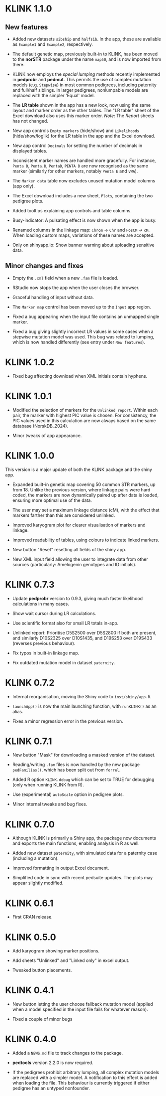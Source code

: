 # KLINK 1.1.0

## New features

* Added new datasets `sibship` and `halfsib`. In the app, these are available as `Example1` and `Example2`, respectively.

* The default genetic map, previously built-in to KLINK, has been moved to the **norSTR** package under the name `map50`, and is now imported from there.

* KLINK now employs the *special lumping* methods recently implemented in **pedprobr** and **pedmut**. This permits the use of complex mutation models (e.g. `Stepwise`) in most common pedigrees, including paternity and full/half siblings. In larger pedigrees, nonlumpable models are replaced with the simpler 'Equal' model.

* The **LR table** shown in the app has a new look, now using the same layout and marker order as the other tables. 
The "LR table" sheet of the Excel download also uses this marker order. 
*Note*: The *Report* sheets has not changed.

* New app controls `Empty markers` (hide/show) and `Likelihoods` (hide/show/loglik) for the LR table in the app and the Excel download.

* New app control `Decimals` for setting the number of decimals in displayed tables.

* Inconsistent marker names are handled more gracefully. For instance, `Penta D`, `Penta.D`, `PentaD`, `PENTA D` are now recognised as the same marker (similarly for other markers, notably `Penta E` and `vWA`).

* The `Marker data` table now excludes unused mutation model columns (app only).

* The Excel download includes a new sheet, `Plots`, containing the two pedigree plots.

* Added tooltips explaining app controls and table columns.

* Busy-indicator: A pulsating effect is now shown when the app is busy.

* Renamed columns in the linkage map: `Chrom` -> `Chr` and `PosCM` -> `cM`. When loading custom maps, variations of these names are accepted.

* Only on shinyapp.io: Show banner warning about uploading sensitive data.


## Minor changes and fixes

* Empty the `.xml` field when a new `.fam` file is loaded.

* RStudio now stops the app when the user closes the browser.

* Graceful handling of input without data.

* The `Marker map` control has been moved up to the `Input` app region.

* Fixed a bug appearing when the input file contains an unmapped single marker.

* Fixed a bug giving slightly incorrect LR values in some cases when a stepwise mutation model was used. This bug was related to lumping, which is now handled differently (see entry under `New features`).


# KLINK 1.0.2

* Fixed bug affecting download when XML initials contain hyphens.


# KLINK 1.0.1

* Modified the selection of markers for the `Unlinked report`. Within each pair, the marker with highest PIC value is chosen. For consistency, the PIC values used in this calculation are now always based on the same database (NorskDB_2024).

* Minor tweaks of app appearance.


# KLINK 1.0.0

This version is a major update of both the KLINK package and the shiny app.

* Expanded built-in genetic map covering 50 common STR markers, up from 18. Unlike the previous version, where linkage pairs were hard coded, the markers are now dynamically paired up after data is loaded, ensuring more optimal use of the data.

* The user may set a maximum linkage distance (cM), with the effect that markers farther than this are considered unlinked.

* Improved karyogram plot for clearer visualisation of markers and linkage.

* Improved readability of tables, using colours to indicate linked markers.

* New button "Reset" resetting all fields of the shiny app.

* New XML input field allowing the user to integrate data from other sources (particularly: Amelogenin genotypes and ID initials).


# KLINK 0.7.3

* Update **pedprobr** version to 0.9.3, giving much faster likelihood calculations in many cases.

* Show wait cursor during LR calculations.

* Use scientific format also for small LR totals in-app.

* Unlinked report: Prioritise D5S2500 over D5S2800 if both are present, and similarly D10S2325 over D10S1435, and D19S253 over D19S433 (reverses previous behaviour).

* Fix typos in built-in linkage map.

* Fix outdated mutation model in dataset `paternity`.


# KLINK 0.7.2

* Internal reorganisation, moving the Shiny code to `inst/shiny/app.R`.

* `launchApp()` is now the main launching function, with `runKLINK()` as an alias.

* Fixes a minor regression error in the previous version.


# KLINK 0.7.1

* New button "Mask" for downloading a masked version of the dataset.

* Reading/writing `.fam` files is now handled by the new package `pedFamilias()`, which has been split out from `forrel`.

* Added R option `KLINK.debug` which can be set to TRUE for debugging (only when running KLINK from R). 

* Use (experimental) `autoScale` option in pedigree plots.

* Minor internal tweaks and bug fixes.


# KLINK 0.7.0

* Although KLINK is primarily a Shiny app, the package now documents and exports the main functions, enabling analysis in R as well.

* Added new dataset `paternity`, with simulated data for a paternity case (including a mutation).

* Improved formatting in output Excel document.

* Simplified code in sync with recent pedsuite updates. The plots may appear slightly modified.


# KLINK 0.6.1

* First CRAN release.


# KLINK 0.5.0

* Add karyogram showing marker positions.

* Add sheets "Unlinked" and "Linked only" in excel output.

* Tweaked button placements.


# KLINK 0.4.1

* New button letting the user choose fallback mutation model (applied when a model specified in the input file fails for whatever reason).

* Fixed a couple of minor bugs


# KLINK 0.4.0

* Added a `NEWS.md` file to track changes to the package.

* **pedtools** version 2.2.0 is now required.

* If the pedigrees prohibit arbitrary lumping, all complex mutation models are replaced with a simpler model. A notification to this effect is added when loading the file. This behaviour is currently triggered if either pedigree has an untyped nonfounder.   
